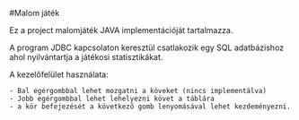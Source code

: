 #Malom játék

Ez a project malomjáték JAVA implementációját tartalmazza.

A program JDBC kapcsolaton keresztül csatlakozik egy SQL adatbázishoz ahol nyilvántartja a játékosi statisztikákat.

A kezelőfelület használata:

	- Bal egérgombbal lehet mozgatni a köveket (nincs implementálva)
	- Jobb egérgombbal lehet lehelyezni követ a táblára 
	- a kör befejezését a következő gomb lenyomásával lehet kezdeményezni.